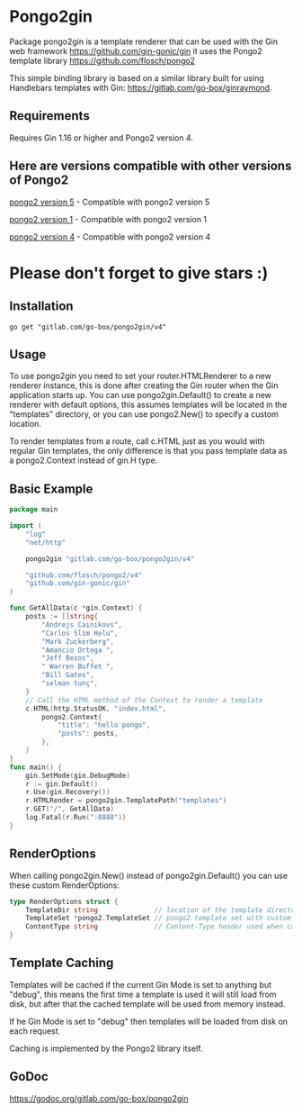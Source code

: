 Pongo2gin
=========

Package pongo2gin is a template renderer that can be used with the Gin web
framework https://github.com/gin-gonic/gin it uses the Pongo2 template library
https://github.com/flosch/pongo2

This simple binding library is based on a similar library built for using
Handlebars templates with Gin: https://gitlab.com/go-box/ginraymond.

Requirements
------------

Requires Gin 1.16 or higher and Pongo2 version 4.

## Here are versions compatible with other versions of Pongo2

 [pongo2 version 5](https://gitlab.com/go-box/pongo2gin/) -  Compatible with pongo2 version 5

 [pongo2 version 1](https://gitlab.com/go-box/pongo2gin/tree/main/v1) - Compatible with pongo2 version 1
 
 [pongo2 version 4](https://gitlab.com/go-box/pongo2gin/tree/main/v4) -  Compatible with pongo2 version 4

# Please don't forget to give stars :)

## Installation  

`go get "gitlab.com/go-box/pongo2gin/v4"`

Usage
-----

To use pongo2gin you need to set your router.HTMLRenderer to a new renderer
instance, this is done after creating the Gin router when the Gin application
starts up. You can use pongo2gin.Default() to create a new renderer with
default options, this assumes templates will be located in the "templates"
directory, or you can use pongo2.New() to specify a custom location.

To render templates from a route, call c.HTML just as you would with
regular Gin templates, the only difference is that you pass template
data as a pongo2.Context instead of gin.H type.

Basic Example
-------------

```go
package main

import (
	"log"
	"net/http"

	pongo2gin "gitlab.com/go-box/pongo2gin/v4"

	"github.com/flosch/pongo2/v4"
	"github.com/gin-gonic/gin"
)

func GetAllData(c *gin.Context) {
	posts := []string{
		"Andrejs Cainikovs",
		"Carlos Slim Helu",
		"Mark Zuckerberg",
		"Amancio Ortega ",
		"Jeff Bezos",
		" Warren Buffet ",
		"Bill Gates",
		"selman tunç",
	}
	// Call the HTML method of the Context to render a template
	c.HTML(http.StatusOK, "index.html",
		pongo2.Context{
			"title": "hello pongo",
			"posts": posts,
		},
	)
}
func main() {
	gin.SetMode(gin.DebugMode)
	r := gin.Default()
	r.Use(gin.Recovery())
	r.HTMLRender = pongo2gin.TemplatePath("templates")
	r.GET("/", GetAllData)
	log.Fatal(r.Run(":8888"))
}


```

RenderOptions
-------------

When calling pongo2gin.New() instead of pongo2gin.Default() you can use these
custom RenderOptions:

```go
type RenderOptions struct {
    TemplateDir string              // location of the template directory
    TemplateSet *pongo2.TemplateSet // pongo2 template set with custom loader, or nil
    ContentType string              // Content-Type header used when calling c.HTML()
}
```

Template Caching
----------------

Templates will be cached if the current Gin Mode is set to anything but "debug",
this means the first time a template is used it will still load from disk, but
after that the cached template will be used from memory instead.

If he Gin Mode is set to "debug" then templates will be loaded from disk on
each request.

Caching is implemented by the Pongo2 library itself.

GoDoc
-----

https://godoc.org/gitlab.com/go-box/pongo2gin
